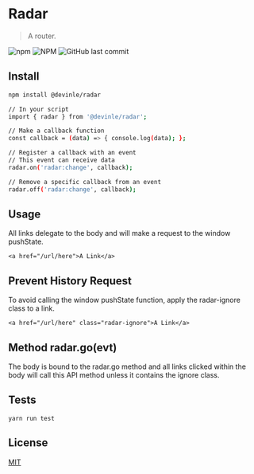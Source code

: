 # Radar

> A router.

![npm](https://img.shields.io/npm/v/@devinle/radar.svg)
![NPM](https://img.shields.io/npm/l/@devinle/radar.svg)
![GitHub last commit](https://img.shields.io/github/last-commit/devinle/radar.svg)

## Install

```bash
npm install @devinle/radar

// In your script
import { radar } from '@devinle/radar';

// Make a callback function
const callback = (data) => { console.log(data); };

// Register a callback with an event
// This event can receive data
radar.on('radar:change', callback);

// Remove a specific callback from an event
radar.off('radar:change', callback);

```

## Usage
All links delegate to the body and will make a request to the window pushState.

```
<a href="/url/here">A Link</a>
```

## Prevent History Request
To avoid calling the window pushState function, apply the radar-ignore class to a link.

```
<a href="/url/here" class="radar-ignore">A Link</a>
```

## Method radar.go(evt)
The body is bound to the radar.go method and all <a> links clicked within the body will call this API method unless it contains the ignore class.

## Tests

```
yarn run test
```

## License

[MIT](http://vjpr.mit-license.org)
